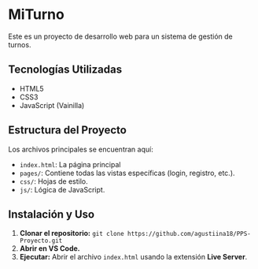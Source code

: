 # MiTurno 

Este es un proyecto de desarrollo web para un sistema de gestión de turnos.

## Tecnologías Utilizadas

- HTML5
- CSS3
- JavaScript (Vainilla)

## Estructura del Proyecto

Los archivos principales se encuentran aquí:

- `index.html`: La página principal
- `pages/`: Contiene todas las vistas específicas (login, registro, etc.).
- `css/`: Hojas de estilo. 
- `js/`: Lógica de JavaScript.

## Instalación y Uso

1. **Clonar el repositorio:** `git clone https://github.com/agustiina18/PPS-Proyecto.git`
2. **Abrir en VS Code.**
3. **Ejecutar:** Abrir el archivo `index.html` usando la extensión **Live Server**.

